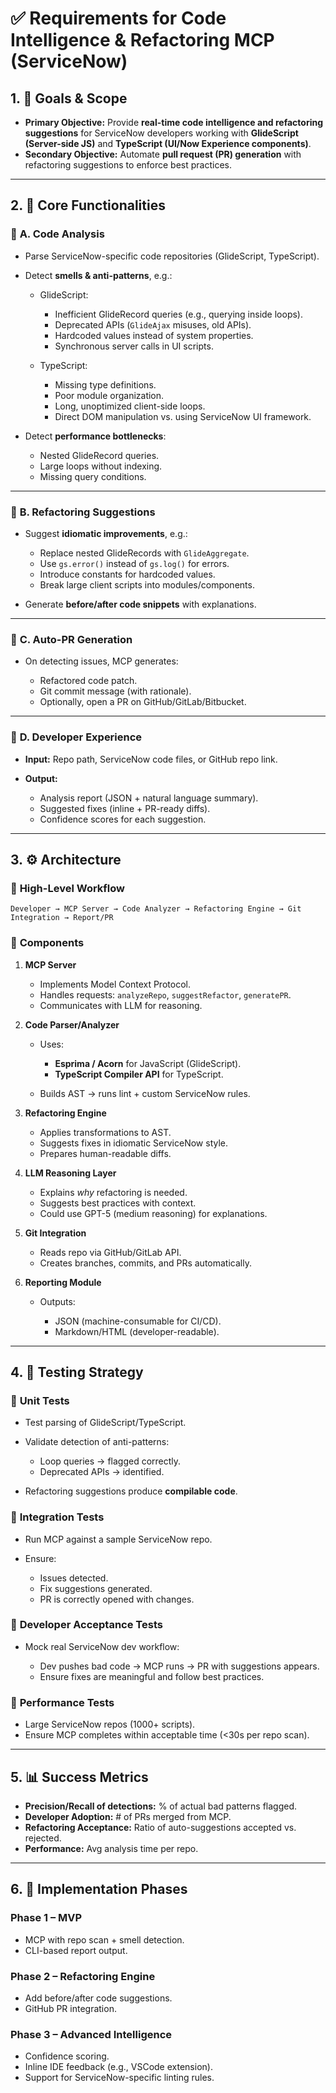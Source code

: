 # ✅ **Requirements for Code Intelligence & Refactoring MCP (ServiceNow)**

## 1. 🎯 **Goals & Scope**

* **Primary Objective:**
  Provide **real-time code intelligence and refactoring suggestions** for ServiceNow developers working with **GlideScript (Server-side JS)** and **TypeScript (UI/Now Experience components)**.
* **Secondary Objective:**
  Automate **pull request (PR) generation** with refactoring suggestions to enforce best practices.

---

## 2. 📂 **Core Functionalities**

### 🔹 **A. Code Analysis**

* Parse ServiceNow-specific code repositories (GlideScript, TypeScript).
* Detect **smells & anti-patterns**, e.g.:

  * GlideScript:

    * Inefficient GlideRecord queries (e.g., querying inside loops).
    * Deprecated APIs (`GlideAjax` misuses, old APIs).
    * Hardcoded values instead of system properties.
    * Synchronous server calls in UI scripts.
  * TypeScript:

    * Missing type definitions.
    * Poor module organization.
    * Long, unoptimized client-side loops.
    * Direct DOM manipulation vs. using ServiceNow UI framework.

* Detect **performance bottlenecks**:

  * Nested GlideRecord queries.
  * Large loops without indexing.
  * Missing query conditions.

---

### 🔹 **B. Refactoring Suggestions**

* Suggest **idiomatic improvements**, e.g.:

  * Replace nested GlideRecords with `GlideAggregate`.
  * Use `gs.error()` instead of `gs.log()` for errors.
  * Introduce constants for hardcoded values.
  * Break large client scripts into modules/components.
* Generate **before/after code snippets** with explanations.

---

### 🔹 **C. Auto-PR Generation**

* On detecting issues, MCP generates:

  * Refactored code patch.
  * Git commit message (with rationale).
  * Optionally, open a PR on GitHub/GitLab/Bitbucket.

---

### 🔹 **D. Developer Experience**

* **Input:** Repo path, ServiceNow code files, or GitHub repo link.
* **Output:**

  * Analysis report (JSON + natural language summary).
  * Suggested fixes (inline + PR-ready diffs).
  * Confidence scores for each suggestion.

---

## 3. ⚙️ **Architecture**

### 🔹 **High-Level Workflow**

```
Developer → MCP Server → Code Analyzer → Refactoring Engine → Git Integration → Report/PR
```

### 🔹 **Components**

1. **MCP Server**

   * Implements Model Context Protocol.
   * Handles requests: `analyzeRepo`, `suggestRefactor`, `generatePR`.
   * Communicates with LLM for reasoning.

2. **Code Parser/Analyzer**

   * Uses:

     * **Esprima / Acorn** for JavaScript (GlideScript).
     * **TypeScript Compiler API** for TypeScript.
   * Builds AST → runs lint + custom ServiceNow rules.

3. **Refactoring Engine**

   * Applies transformations to AST.
   * Suggests fixes in idiomatic ServiceNow style.
   * Prepares human-readable diffs.

4. **LLM Reasoning Layer**

   * Explains *why* refactoring is needed.
   * Suggests best practices with context.
   * Could use GPT-5 (medium reasoning) for explanations.

5. **Git Integration**

   * Reads repo via GitHub/GitLab API.
   * Creates branches, commits, and PRs automatically.

6. **Reporting Module**

   * Outputs:

     * JSON (machine-consumable for CI/CD).
     * Markdown/HTML (developer-readable).

---

## 4. 🧪 **Testing Strategy**

### 🔹 **Unit Tests**

* Test parsing of GlideScript/TypeScript.
* Validate detection of anti-patterns:

  * Loop queries → flagged correctly.
  * Deprecated APIs → identified.
* Refactoring suggestions produce **compilable code**.

### 🔹 **Integration Tests**

* Run MCP against a sample ServiceNow repo.
* Ensure:

  * Issues detected.
  * Fix suggestions generated.
  * PR is correctly opened with changes.

### 🔹 **Developer Acceptance Tests**

* Mock real ServiceNow dev workflow:

  * Dev pushes bad code → MCP runs → PR with suggestions appears.
  * Ensure fixes are meaningful and follow best practices.

### 🔹 **Performance Tests**

* Large ServiceNow repos (1000+ scripts).
* Ensure MCP completes within acceptable time (<30s per repo scan).

---

## 5. 📊 **Success Metrics**

* **Precision/Recall of detections:** % of actual bad patterns flagged.
* **Developer Adoption:** # of PRs merged from MCP.
* **Refactoring Acceptance:** Ratio of auto-suggestions accepted vs. rejected.
* **Performance:** Avg analysis time per repo.

---

## 6. 🚀 **Implementation Phases**

### **Phase 1 – MVP**

* MCP with repo scan + smell detection.
* CLI-based report output.

### **Phase 2 – Refactoring Engine**

* Add before/after code suggestions.
* GitHub PR integration.

### **Phase 3 – Advanced Intelligence**

* Confidence scoring.
* Inline IDE feedback (e.g., VSCode extension).
* Support for ServiceNow-specific linting rules.
